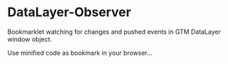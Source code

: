 # DataLayer-Observer
Bookmarklet watching for changes and pushed events in GTM DataLayer window object.

Use minified code as bookmark in your browser...
